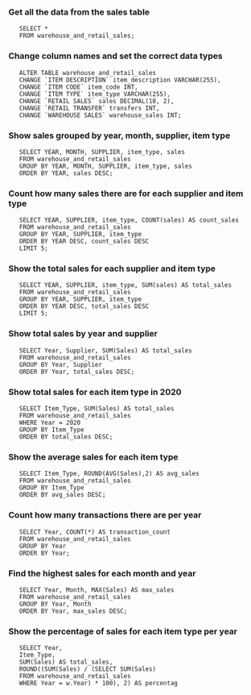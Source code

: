 ### Get all the data from the sales table

       SELECT *
       FROM warehouse_and_retail_sales;

### Change column names and set the correct data types

       ALTER TABLE warehouse_and_retail_sales
       CHANGE `ITEM DESCRIPTION` item_description VARCHAR(255),
       CHANGE `ITEM CODE` item_code INT,
       CHANGE `ITEM TYPE` item_type VARCHAR(255),
       CHANGE `RETAIL SALES` sales DECIMAL(10, 2),
       CHANGE `RETAIL TRANSFER` transfers INT,
       CHANGE `WAREHOUSE SALES` warehouse_sales INT;

### Show sales grouped by year, month, supplier, item type

       SELECT YEAR, MONTH, SUPPLIER, item_type, sales
       FROM warehouse_and_retail_sales
       GROUP BY YEAR, MONTH, SUPPLIER, item_type, sales
       ORDER BY YEAR, sales DESC;

### Count how many sales there are for each supplier and item type
       SELECT YEAR, SUPPLIER, item_type, COUNT(sales) AS count_sales
       FROM warehouse_and_retail_sales
       GROUP BY YEAR, SUPPLIER, item_type
       ORDER BY YEAR DESC, count_sales DESC
       LIMIT 5;

### Show the total sales for each supplier and item type
       SELECT YEAR, SUPPLIER, item_type, SUM(sales) AS total_sales
       FROM warehouse_and_retail_sales
       GROUP BY YEAR, SUPPLIER, item_type
       ORDER BY YEAR DESC, total_sales DESC
       LIMIT 5;

### Show total sales by year and supplier
       SELECT Year, Supplier, SUM(Sales) AS total_sales
       FROM warehouse_and_retail_sales
       GROUP BY Year, Supplier
       ORDER BY Year, total_sales DESC;

### Show total sales for each item type in 2020
       SELECT Item_Type, SUM(Sales) AS total_sales
       FROM warehouse_and_retail_sales
       WHERE Year = 2020
       GROUP BY Item_Type
       ORDER BY total_sales DESC;

### Show the average sales for each item type
       SELECT Item_Type, ROUND(AVG(Sales),2) AS avg_sales
       FROM warehouse_and_retail_sales
       GROUP BY Item_Type
       ORDER BY avg_sales DESC;

### Count how many transactions there are per year
       SELECT Year, COUNT(*) AS transaction_count
       FROM warehouse_and_retail_sales
       GROUP BY Year
       ORDER BY Year;

### Find the highest sales for each month and year
       SELECT Year, Month, MAX(Sales) AS max_sales
       FROM warehouse_and_retail_sales
       GROUP BY Year, Month
       ORDER BY Year, max_sales DESC;

### Show the percentage of sales for each item type per year
       SELECT Year, 
       Item_Type, 
       SUM(Sales) AS total_sales, 
       ROUND((SUM(Sales) / (SELECT SUM(Sales) 
       FROM warehouse_and_retail_sales 
       WHERE Year = w.Year) * 100), 2) AS percentag
